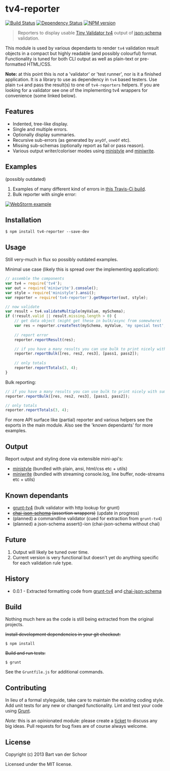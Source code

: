 # tv4-reporter

[![Build Status](https://secure.travis-ci.org/Bartvds/tv4-reporter.png?branch=master)](http://travis-ci.org/Bartvds/tv4-reporter) [![Dependency Status](https://gemnasium.com/Bartvds/tv4-reporter.png)](https://gemnasium.com/Bartvds/tv4-reporter) [![NPM version](https://badge.fury.io/js/tv4-reporter.png)](http://badge.fury.io/js/tv4-reporter)

> Reporters to display usable [Tiny Validator tv4](https://github.com/geraintluff/tv4) output of [json-schema](http://jsonschema.org) validation.
 
This module is used by various dependants to render `tv4` validation result objects in a compact but highly readable (and possibly colourful) format. Functionality is tuned for both CLI output as well as plain-text or pre-formatted HTML/CSS. 

**Note:** at this point this is *not* a 'validator' or 'test runner', nor is it a finished application. It is a library to use as dependency in `tv4` based testers. Use plain `tv4` and pass the result(s) to one of `tv4-reporters` helpers. If you are looking for a validator see one of the implementing tv4 wrappers for convenience (some linked below). 

## Features

* Indented, tree-like display.
* Single and multiple errors.
* Optionally display summaries.
* Recursive sub-errors (as generated by `anyOf`, `oneOf` etc).
* Missing sub-schemas (optionally report as fail or pass reason).
* Various output writer/coloriser modes using [ministyle](https://github.com/Bartvds/ministyle) and [miniwrite](https://github.com/Bartvds/miniwrite).

## Examples

(possibly outdated)

1. Examples of many different kind of errors in [this Travis-Ci build](https://travis-ci.org/Bartvds/grunt-tv4/jobs/14469941).
1. Bulk reporter with single error:
 
  [![WebStorm example](https://raw.github.com/Bartvds/tv4-reporter/master/media/webstorm-example-01.png)](https://raw.github.com/Bartvds/tv4-reporter/master/media/webstorm-example-01.png)

## Installation

```shell
$ npm install tv4-reporter --save-dev
```

## Usage

Still very-much in flux so possibly outdated examples. 

Minimal use case (likely this is spread over the implementing application):
````js
// assemble the components
var tv4 = require('tv4');
var out = require('miniwrite').console();
var style = require('ministyle').ansi();
var reporter = require('tv4-reporter').getReporter(out, style);

// now validate
var result = tv4.validateMultiple(myValue, mySchema);
if (!result.valid || result.missing.length > 0) {
	// get data object (might get these in bulk/async from somewhere)
	var res = reporter.createTest(mySchema, myValue, 'my special test', true);
	
	// report error
	reporter.reportResult(res);

	// if you have a many results you can use bulk to print nicely with summaries
	reporter.reportBulk([res, res2, res3], [pass1, pass2]);
	
	// only totals
	reporter.reportTotals(3, 4);
}
````

Bulk reporting:
````js
// if you have a many results you can use bulk to print nicely with summaries
reporter.reportBulk([res, res2, res3], [pass1, pass2]);

// only totals
reporter.reportTotals(3, 4);
````

For more API surface like (partial) reporter and various helpers see the exports in the main module. Also see the 'known dependants' for more examples.

## Output

Report output and styling done via extensible mini-api's:
 
* [ministyle](https://github.com/Bartvds/ministyle) (bundled with plain, ansi, html/css etc + utils)
* [miniwrite](https://github.com/Bartvds/miniwrite) (bundled with streaming console.log, line buffer, node-streams etc + utils)

## Known dependants

* [grunt-tv4](https://github.com/Bartvds/grunt-tv4) (bulk validator with http lookup for grunt)
* ~~[chai-json-schema](https://github.com/Bartvds/chai-json-schema) (assertion wrappers)~~ (update in progress)
* (planned) a commandline validator (cued for extraction from `grunt-tv4`)
* (planned) a json-schema assert()-ion (chai-json-schema without chai)

## Future

1. Output will likely be tuned over time.
1. Current version is very functional but doesn't yet do anything specific for each validation rule type.

## History

* 0.0.1 - Extracted formatting code from [grunt-tv4](https://github.com/Bartvds/grunt-tv4) and [chai-json-schema](https://github.com/Bartvds/chai-json-schema)

## Build

Nothing much here as the code is still being extracted from the original projects.

~~Install development dependencies in your git checkout:~~

    $ npm install

~~Build and run tests:~~

    $ grunt

See the `Gruntfile.js` for additional commands.

## Contributing

In lieu of a formal styleguide, take care to maintain the existing coding style. Add unit tests for any new or changed functionality. Lint and test your code using [Grunt](http://gruntjs.com/).

*Note:* this is an opinionated module: please create a [ticket](https://github.com/Bartvds/tv4-reporter/issues) to discuss any big ideas. Pull requests for bug fixes are of course always welcome. 

## License

Copyright (c) 2013 Bart van der Schoor

Licensed under the MIT license.
